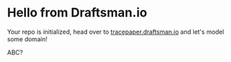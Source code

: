 # Hello from Draftsman.io

Your repo is initialized, head over to [tracepaper.draftsman.io](https://tracepaper.draftsman.io) and let's model some domain!

ABC?
